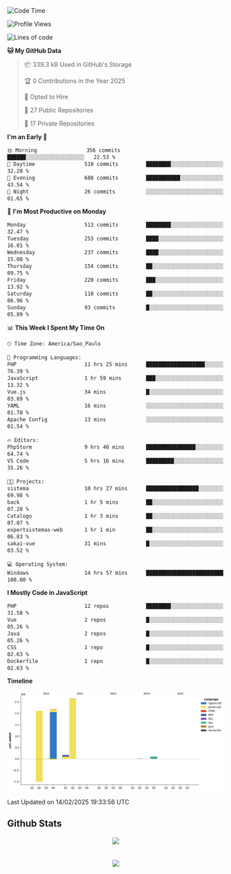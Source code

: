  
<!--START_SECTION:waka-->
![Code Time](http://img.shields.io/badge/Code%20Time-1%2C794%20hrs%2038%20mins-blue)

![Profile Views](http://img.shields.io/badge/Profile%20Views-0-blue)

![Lines of code](https://img.shields.io/badge/From%20Hello%20World%20I%27ve%20Written-7.2%20million%20lines%20of%20code-blue)

**🐱 My GitHub Data** 

> 📦 339.3 kB Used in GitHub's Storage 
 > 
> 🏆 0 Contributions in the Year 2025
 > 
> 💼 Opted to Hire
 > 
> 📜 27 Public Repositories 
 > 
> 🔑 17 Private Repositories 
 > 
**I'm an Early 🐤** 

```text
🌞 Morning                356 commits         ██████░░░░░░░░░░░░░░░░░░░   22.53 % 
🌆 Daytime                510 commits         ████████░░░░░░░░░░░░░░░░░   32.28 % 
🌃 Evening                688 commits         ███████████░░░░░░░░░░░░░░   43.54 % 
🌙 Night                  26 commits          ░░░░░░░░░░░░░░░░░░░░░░░░░   01.65 % 
```
📅 **I'm Most Productive on Monday** 

```text
Monday                   513 commits         ████████░░░░░░░░░░░░░░░░░   32.47 % 
Tuesday                  253 commits         ████░░░░░░░░░░░░░░░░░░░░░   16.01 % 
Wednesday                237 commits         ████░░░░░░░░░░░░░░░░░░░░░   15.00 % 
Thursday                 154 commits         ██░░░░░░░░░░░░░░░░░░░░░░░   09.75 % 
Friday                   220 commits         ███░░░░░░░░░░░░░░░░░░░░░░   13.92 % 
Saturday                 110 commits         ██░░░░░░░░░░░░░░░░░░░░░░░   06.96 % 
Sunday                   93 commits          █░░░░░░░░░░░░░░░░░░░░░░░░   05.89 % 
```


📊 **This Week I Spent My Time On** 

```text
🕑︎ Time Zone: America/Sao_Paulo

💬 Programming Languages: 
PHP                      11 hrs 25 mins      ███████████████████░░░░░░   76.39 % 
JavaScript               1 hr 59 mins        ███░░░░░░░░░░░░░░░░░░░░░░   13.32 % 
Vue.js                   34 mins             █░░░░░░░░░░░░░░░░░░░░░░░░   03.89 % 
YAML                     16 mins             ░░░░░░░░░░░░░░░░░░░░░░░░░   01.78 % 
Apache Config            13 mins             ░░░░░░░░░░░░░░░░░░░░░░░░░   01.54 % 

🔥 Editors: 
PhpStorm                 9 hrs 40 mins       ████████████████░░░░░░░░░   64.74 % 
VS Code                  5 hrs 16 mins       █████████░░░░░░░░░░░░░░░░   35.26 % 

🐱‍💻 Projects: 
sistema                  10 hrs 27 mins      █████████████████░░░░░░░░   69.98 % 
back                     1 hr 5 mins         ██░░░░░░░░░░░░░░░░░░░░░░░   07.28 % 
Catalogo                 1 hr 3 mins         ██░░░░░░░░░░░░░░░░░░░░░░░   07.07 % 
expertsistemas-web       1 hr 1 min          ██░░░░░░░░░░░░░░░░░░░░░░░   06.83 % 
sakai-vue                31 mins             █░░░░░░░░░░░░░░░░░░░░░░░░   03.52 % 

💻 Operating System: 
Windows                  14 hrs 57 mins      █████████████████████████   100.00 % 
```

**I Mostly Code in JavaScript** 

```text
PHP                      12 repos            ████████░░░░░░░░░░░░░░░░░   31.58 % 
Vue                      2 repos             █░░░░░░░░░░░░░░░░░░░░░░░░   05.26 % 
Java                     2 repos             █░░░░░░░░░░░░░░░░░░░░░░░░   05.26 % 
CSS                      1 repo              █░░░░░░░░░░░░░░░░░░░░░░░░   02.63 % 
Dockerfile               1 repo              █░░░░░░░░░░░░░░░░░░░░░░░░   02.63 % 
```



**Timeline**

![Lines of Code chart](https://raw.githubusercontent.com/MaueDev/MaueDev/main/assets/bar_graph.png)


 Last Updated on 14/02/2025 19:33:56 UTC
<!--END_SECTION:waka-->

## Github Stats  
<div align="center"><img src="https://github-readme-stats.vercel.app/api/top-langs/?username=MaueDev&hide_border=true&layout=compact" align="center" /></div>  

<br/>  

<br/>  

<div align="center">
<img src="https://komarev.com/ghpvc/?username=MaueDev&&style=flat-square" align="center" />
</div>  
  
